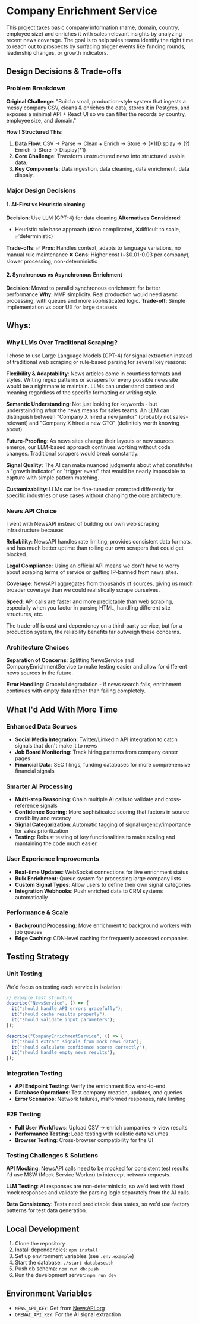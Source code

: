 # Company Enrichment Service

This project takes basic company information (name, domain, country, employee size) and enriches it with sales-relevant insights by analyzing recent news coverage. The goal is to help sales teams identify the right time to reach out to prospects by surfacing trigger events like funding rounds, leadership changes, or growth indicators.

## Design Decisions & Trade-offs

### Problem Breakdown

**Original Challenge**: "Build a small, production‑style system that ingests a messy company CSV, cleans & enriches the data, stores it in Postgres, and exposes a minimal API + React UI so we can filter the records by country, employee size, and domain."

**How I Structured This**:

1. **Data Flow**: CSV -> Parse -> Clean + Enrich -> Store -> (*1)Display -> (?) Enrich -> Store -> Display(*1)
2. **Core Challenge**: Transform unstructured news into structured usable data.
3. **Key Components**: Data ingestion, data cleaning, data enrichment, data dispaly.

### Major Design Decisions

#### 1. AI-First vs Heuristic cleaning

**Decision**: Use LLM (GPT-4) for data cleaning
**Alternatives Considered**:

- Heuristic rule base approach (❌too complicated, ❌difficult to scale, ✅deterministic)

**Trade-offs**:
✅ **Pros**: Handles context, adapts to language variations, no manual rule maintenance
❌ **Cons**: Higher cost (~$0.01-0.03 per company), slower processing, non-deterministic

#### 2. Synchronous vs Asynchronous Enrichment

**Decision**: Moved to parallel synchronous enrichment for better performance
**Why**: MVP simplicity. Real production would need async processing, with queues and more sophisticated logic.
**Trade-off**: Simple implementation vs poor UX for large datasets

## Whys:

### Why LLMs Over Traditional Scraping?

I chose to use Large Language Models (GPT-4) for signal extraction instead of traditional web scraping or rule-based parsing for several key reasons:

**Flexibility & Adaptability**: News articles come in countless formats and styles. Writing regex patterns or scrapers for every possible news site would be a nightmare to maintain. LLMs can understand context and meaning regardless of the specific formatting or writing style.

**Semantic Understanding**: Not just looking for keywords - but understainding _what_ the news means for sales teams. An LLM can distinguish between "Company X hired a new janitor" (probably not sales-relevant) and "Company X hired a new CTO" (definitely worth knowing about).

**Future-Proofing**: As news sites change their layouts or new sources emerge, our LLM-based approach continues working without code changes. Traditional scrapers would break constantly.

**Signal Quality**: The AI can make nuanced judgments about what constitutes a "growth indicator" or "trigger event" that would be nearly impossible to capture with simple pattern matching.

**Customizability**: LLMs can be fine-tuned or prompted differently for specific industries or use cases without changing the core architecture.

### News API Choice

I went with NewsAPI instead of building our own web scraping infrastructure because:

**Reliability**: NewsAPI handles rate limiting, provides consistent data formats, and has much better uptime than rolling our own scrapers that could get blocked.

**Legal Compliance**: Using an official API means we don't have to worry about scraping terms of service or getting IP-banned from news sites.

**Coverage**: NewsAPI aggregates from thousands of sources, giving us much broader coverage than we could realistically scrape ourselves.

**Speed**: API calls are faster and more predictable than web scraping, especially when you factor in parsing HTML, handling different site structures, etc.

The trade-off is cost and dependency on a third-party service, but for a production system, the reliability benefits far outweigh these concerns.

### Architecture Choices

**Separation of Concerns**: Splitting NewsService and CompanyEnrichmentService to make testing easier and allow for different news sources in the future.

**Error Handling**: Graceful degradation - if news search fails, enrichment continues with empty data rather than failing completely.

## What I'd Add With More Time

### Enhanced Data Sources

- **Social Media Integration**: Twitter/LinkedIn API integration to catch signals that don't make it to news
- **Job Board Monitoring**: Track hiring patterns from company career pages
- **Financial Data**: SEC filings, funding databases for more comprehensive financial signals

### Smarter AI Processing

- **Multi-step Reasoning**: Chain multiple AI calls to validate and cross-reference signals
- **Confidence Scoring**: More sophisticated scoring that factors in source credibility and recency
- **Signal Categorization**: Automatic tagging of signal urgency/importance for sales prioritization
- **Testing**: Robust testing of key functionalities to make scaling and mantaining the code much easier.

### User Experience Improvements

- **Real-time Updates**: WebSocket connections for live enrichment status
- **Bulk Enrichment**: Queue system for processing large company lists
- **Custom Signal Types**: Allow users to define their own signal categories
- **Integration Webhooks**: Push enriched data to CRM systems automatically

### Performance & Scale

- **Background Processing**: Move enrichment to background workers with job queues
- **Edge Caching**: CDN-level caching for frequently accessed companies

## Testing Strategy

### Unit Testing

We'd focus on testing each service in isolation:

```typescript
// Example test structure
describe("NewsService", () => {
  it("should handle API errors gracefully");
  it("should cache results properly");
  it("should validate input parameters");
});

describe("CompanyEnrichmentService", () => {
  it("should extract signals from mock news data");
  it("should calculate confidence scores correctly");
  it("should handle empty news results");
});
```

### Integration Testing

- **API Endpoint Testing**: Verify the enrichment flow end-to-end
- **Database Operations**: Test company creation, updates, and queries
- **Error Scenarios**: Network failures, malformed responses, rate limiting

### E2E Testing

- **Full User Workflows**: Upload CSV → enrich companies → view results
- **Performance Testing**: Load testing with realistic data volumes
- **Browser Testing**: Cross-browser compatibility for the UI

### Testing Challenges & Solutions

**API Mocking**: NewsAPI calls need to be mocked for consistent test results. I'd use MSW (Mock Service Worker) to intercept network requests.

**LLM Testing**: AI responses are non-deterministic, so we'd test with fixed mock responses and validate the parsing logic separately from the AI calls.

**Data Consistency**: Tests need predictable data states, so we'd use factory patterns for test data generation.

## Local Development

1. Clone the repository
2. Install dependencies: `npm install`
3. Set up environment variables (see `.env.example`)
4. Start the database: `./start-database.sh`
5. Push db schema: `npm run db:push`
6. Run the development server: `npm run dev`

## Environment Variables

- `NEWS_API_KEY`: Get from [NewsAPI.org](https://newsapi.org)
- `OPENAI_API_KEY`: For the AI signal extraction
